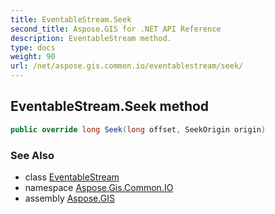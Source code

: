 ```yaml
---
title: EventableStream.Seek
second_title: Aspose.GIS for .NET API Reference
description: EventableStream method. 
type: docs
weight: 90
url: /net/aspose.gis.common.io/eventablestream/seek/
---
```

## EventableStream.Seek method

```csharp
public override long Seek(long offset, SeekOrigin origin)
```

### See Also

* class [EventableStream](../)
* namespace [Aspose.Gis.Common.IO](../../eventablestream/)
* assembly [Aspose.GIS](../../../)


